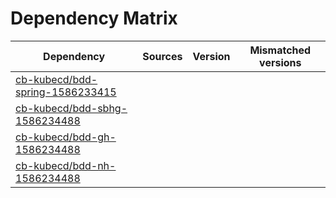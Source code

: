 # Dependency Matrix

Dependency | Sources | Version | Mismatched versions
---------- | ------- | ------- | -------------------
[cb-kubecd/bdd-spring-1586233415](https://github.com/cb-kubecd/bdd-spring-1586233415.git) |  | []() | 
[cb-kubecd/bdd-sbhg-1586234488](https://github.com/cb-kubecd/bdd-sbhg-1586234488.git) |  | []() | 
[cb-kubecd/bdd-gh-1586234488](https://github.com/cb-kubecd/bdd-gh-1586234488.git) |  | []() | 
[cb-kubecd/bdd-nh-1586234488](https://github.com/cb-kubecd/bdd-nh-1586234488.git) |  | []() | 
